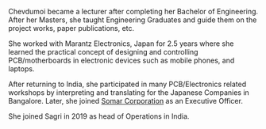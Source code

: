 ---
---

Chevdumoi became a lecturer after completing her Bachelor of Engineering. After her Masters, she taught Engineering Graduates and guide them on the project works, paper publications, etc.

She worked with Marantz Electronics, Japan for 2.5 years where she learned the practical concept of designing and controlling PCB/motherboards in electronic devices such as mobile phones, and laptops.

After returning to India, she participated in many PCB/Electronics related workshops by interpreting and translating for the Japanese Companies in Bangalore. Later, she joined [Somar Corporation](http://www.somar.co.jp/) as an Executive Officer.

She joined Sagri in 2019 as head of Operations in India.
